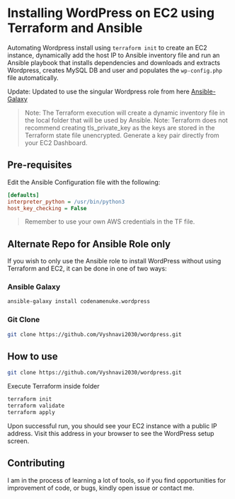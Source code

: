 # Installing WordPress on EC2 using Terraform and Ansible

Automating Wordpress install using `terraform init` to create an EC2 instance, dynamically add the host IP to Ansible inventory file and run an Ansible playbook that installs dependencies and downloads and extracts Wordpress, creates MySQL DB and user and populates the `wp-config.php` file automatically.

Update: Updated to use the singular Wordpress role from here [Ansible-Galaxy](https://galaxy.ansible.com/codenamenuke/wordpress)
> Note: The Terraform execution will create a dynamic inventory file in the local folder that will be used by Ansible.
> Note: Terraform does not recommend creating tls_private_key as the keys are stored in the Terraform state file unencrypted. Generate a key pair directly from your EC2 Dashboard.

## Pre-requisites

Edit the Ansible Configuration file with the following:

```ini
[defaults]
interpreter_python = /usr/bin/python3
host_key_checking = False
```

> Remember to use your own AWS credentials in the TF file.

## Alternate Repo for Ansible Role only

If you wish to only use the Ansible role to install WordPress without using Terraform and EC2, it can be done in one of two ways:

### Ansible Galaxy

```bash
ansible-galaxy install codenamenuke.wordpress
```

### Git Clone

```bash
git clone https://github.com/Vyshnavi2030/wordpress.git
```

## How to use

```bash
git clone https://github.com/Vyshnavi2030/wordpress.git
```

Execute Terraform inside folder

```bash
terraform init
terraform validate
terraform apply
```

Upon successful run, you should see your EC2 instance with a public IP address. Visit this address in your browser to see the WordPress setup screen.

## Contributing

I am in the process of learning a lot of tools, so if you find opportunities for improvement of code, or bugs, kindly open issue or contact me.

